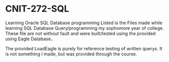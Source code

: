 # CNIT-272-SQL
Learning Oracle SQL Database programming 
Listed is the Files made while learning SQL Database Query/programming my sophomore year of college.
These file are not without fault and were built/tested using the provided using Eagle Database..

The provided LoadEagle is purely for reference testing of written querys. It is not something I made, but was provided through the course. 
